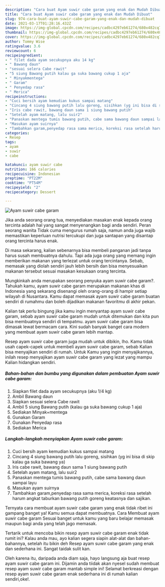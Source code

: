 ```yaml
---
description: "Cara buat Ayam suwir cabe garam yang enak dan Mudah Dibuat"
title: "Cara buat Ayam suwir cabe garam yang enak dan Mudah Dibuat"
slug: 974-cara-buat-ayam-suwir-cabe-garam-yang-enak-dan-mudah-dibuat
date: 2021-03-17T01:28:16.432Z
image: https://img-global.cpcdn.com/recipes/cadbc4297eb61274/680x482cq70/ayam-suwir-cabe-garam-foto-resep-utama.jpg
thumbnail: https://img-global.cpcdn.com/recipes/cadbc4297eb61274/680x482cq70/ayam-suwir-cabe-garam-foto-resep-utama.jpg
cover: https://img-global.cpcdn.com/recipes/cadbc4297eb61274/680x482cq70/ayam-suwir-cabe-garam-foto-resep-utama.jpg
author: Tommy Wise
ratingvalue: 3.6
reviewcount: 6
recipeingredient:
- " filet dada ayam secukupnya aku 14 kg"
- " Bawang daun"
- "sesuai selera Cabe rawit"
- "5 siung Bawang putih kalau ga suka bawang cukup 1 aja"
- " Minyakmentega"
- " Garam"
- " Penyedap rasa"
- " Merica"
recipeinstructions:
- "Cuci bersih ayam kemudian kukus sampai matang"
- "Cincang 4 siung bawang putih lalu goreng, sisihkan (yg ini bisa di skip kalau ga suka bawang ya)"
- "Iris cabe rawit, bawang daun sama 1 siung bawang putih"
- "Setelah ayam matang, lalu suir2"
- "Panaskan mentega tumis bawang putih, cabe sama bawang daun sampai layu"
- "Masukan ayam suirnya"
- "Tambahkan garam,penyedap rasa sama merica, koreksi rasa setelah harum angkat taburkan bawang putih goreng keatasnya dan sajikan."
categories:
- Resep
tags:
- ayam
- suwir
- cabe

katakunci: ayam suwir cabe 
nutrition: 166 calories
recipecuisine: Indonesian
preptime: "PT22M"
cooktime: "PT54M"
recipeyield: "2"
recipecategory: Dessert

---
```



![Ayam suwir cabe garam](https://img-global.cpcdn.com/recipes/cadbc4297eb61274/680x482cq70/ayam-suwir-cabe-garam-foto-resep-utama.jpg)

Jika anda seorang orang tua, menyediakan masakan enak kepada orang tercinta adalah hal yang sangat menyenangkan bagi anda sendiri. Peran seorang  wanita Tidak cuma mengurus rumah saja, namun anda juga wajib memastikan keperluan nutrisi tercukupi dan juga santapan yang disantap orang tercinta harus enak.

Di masa  sekarang, kalian sebenarnya bisa membeli panganan jadi tanpa harus susah membuatnya dahulu. Tapi ada juga orang yang memang ingin memberikan makanan yang terlezat untuk orang tercintanya. Sebab, memasak yang diolah sendiri jauh lebih bersih dan bisa menyesuaikan makanan tersebut sesuai masakan kesukaan orang tercinta. 



Mungkinkah anda merupakan seorang penyuka ayam suwir cabe garam?. Tahukah kamu, ayam suwir cabe garam merupakan makanan khas di Indonesia yang sekarang disenangi oleh orang-orang di hampir setiap wilayah di Nusantara. Kamu dapat memasak ayam suwir cabe garam buatan sendiri di rumahmu dan boleh dijadikan makanan favoritmu di akhir pekan.

Kalian tak perlu bingung jika kamu ingin menyantap ayam suwir cabe garam, sebab ayam suwir cabe garam mudah untuk ditemukan dan kita pun bisa membuatnya sendiri di tempatmu. ayam suwir cabe garam bisa dimasak lewat bermacam cara. Kini sudah banyak banget cara modern yang membuat ayam suwir cabe garam lebih mantap.

Resep ayam suwir cabe garam juga mudah untuk dibikin, lho. Kamu tidak usah capek-capek untuk membeli ayam suwir cabe garam, sebab Kalian bisa menyajikan sendiri di rumah. Untuk Kamu yang ingin menyajikannya, inilah resep menyajikan ayam suwir cabe garam yang lezat yang mampu Kalian hidangkan sendiri.

<!--inarticleads1-->

##### Bahan-bahan dan bumbu yang digunakan dalam pembuatan Ayam suwir cabe garam:

1. Siapkan  filet dada ayam secukupnya (aku 1/4 kg)
1. Ambil  Bawang daun
1. Siapkan sesuai selera Cabe rawit
1. Ambil 5 siung Bawang putih (kalau ga suka bawang cukup 1 aja)
1. Sediakan  Minyak+mentega
1. Gunakan  Garam
1. Gunakan  Penyedap rasa
1. Sediakan  Merica




<!--inarticleads2-->

##### Langkah-langkah menyiapkan Ayam suwir cabe garam:

1. Cuci bersih ayam kemudian kukus sampai matang
1. Cincang 4 siung bawang putih lalu goreng, sisihkan (yg ini bisa di skip kalau ga suka bawang ya)
1. Iris cabe rawit, bawang daun sama 1 siung bawang putih
1. Setelah ayam matang, lalu suir2
1. Panaskan mentega tumis bawang putih, cabe sama bawang daun sampai layu
1. Masukan ayam suirnya
1. Tambahkan garam,penyedap rasa sama merica, koreksi rasa setelah harum angkat taburkan bawang putih goreng keatasnya dan sajikan.




Ternyata cara membuat ayam suwir cabe garam yang enak tidak ribet ini gampang banget ya! Kamu semua dapat membuatnya. Cara Membuat ayam suwir cabe garam Sesuai banget untuk kamu yang baru belajar memasak maupun bagi anda yang telah jago memasak.

Tertarik untuk mencoba bikin resep ayam suwir cabe garam enak tidak rumit ini? Kalau anda mau, ayo kalian segera siapin alat-alat dan bahan-bahannya, setelah itu bikin deh Resep ayam suwir cabe garam yang enak dan sederhana ini. Sangat taidak sulit kan. 

Oleh karena itu, daripada anda diam saja, hayo langsung aja buat resep ayam suwir cabe garam ini. Dijamin anda tiidak akan nyesel sudah membuat resep ayam suwir cabe garam mantab simple ini! Selamat berkreasi dengan resep ayam suwir cabe garam enak sederhana ini di rumah kalian sendiri,oke!.

